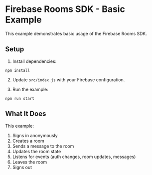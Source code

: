 # Firebase Rooms SDK - Basic Example

This example demonstrates basic usage of the Firebase Rooms SDK.

## Setup

1. Install dependencies:
```
npm install
```
2. Update `src/index.js` with your Firebase configuration.

3. Run the example:
```
npm run start
```


## What It Does

This example:
1. Signs in anonymously
2. Creates a room
3. Sends a message to the room
4. Updates the room state
5. Listens for events (auth changes, room updates, messages)
6. Leaves the room
7. Signs out
